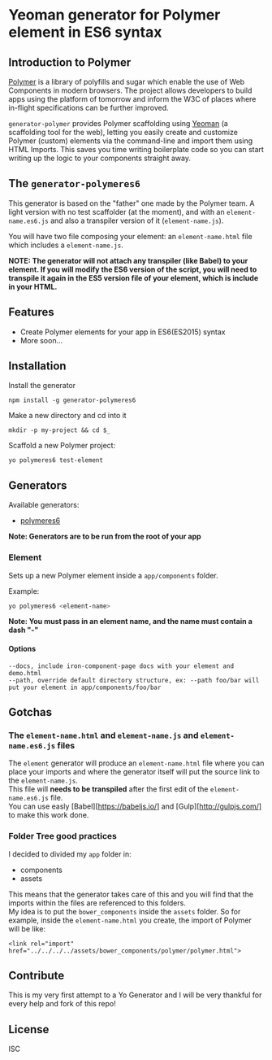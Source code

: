 
# Yeoman generator for Polymer element in ES6 syntax

## Introduction to Polymer

[Polymer](http://www.polymer-project.org/) is a library of polyfills and sugar which enable the use of Web Components in modern browsers. The project allows developers to build apps using the platform of tomorrow and inform the W3C of places where in-flight specifications can be further improved.

`generator-polymer` provides Polymer scaffolding using [Yeoman](http://yeoman.io) (a scaffolding tool for the web), letting you easily create and customize Polymer (custom) elements via the command-line and import them using HTML Imports. This saves you time writing boilerplate code so you can start writing up the logic to your components straight away.

## The `generator-polymeres6`

This generator is based on the "father" one made by the Polymer team.
A light version with no test scaffolder (at the moment), and with an `element-name.es6.js` and also a transpiler version of it (`element-name.js`).  

You will have two file composing your element: an `element-name.html` file which includes a `element-name.js`.

**NOTE: The generator will not attach any transpiler (like Babel) to your element. If you will modify the ES6 version of the script, you will need to transpile it again in the ES5 version file of your element, which is include in your HTML.**

## Features

* Create Polymer elements for your app in ES6(ES2015) syntax
* More soon...

## Installation

Install the generator  

`npm install -g generator-polymeres6`

Make a new directory and cd into it  

`mkdir -p my-project && cd $_`

Scaffold a new Polymer project:  

`yo polymeres6 test-element`

## Generators

Available generators:

- [polymeres6](#element)

**Note: Generators are to be run from the root of your app**

### Element
Sets up a new Polymer element inside a `app/components` folder.

Example:
```bash
yo polymeres6 <element-name>
```

**Note: You must pass in an element name, and the name must contain a dash "-"**

#### Options

```
--docs, include iron-component-page docs with your element and demo.html
--path, override default directory structure, ex: --path foo/bar will put your element in app/components/foo/bar
```


## Gotchas

### The `element-name.html` and `element-name.js` and `element-name.es6.js` files

The `element` generator will produce an `element-name.html` file where you can place your imports and where the generator itself will put the source link to the `element-name.js`.  
This file will **needs to be transpiled** after the first edit of the `element-name.es6.js` file.  
You can use easly [Babel][https://babeljs.io/] and [Gulp][http://gulpjs.com/] to make this work done.

### Folder Tree good practices

I decided to divided my `app` folder in:  

- components
- assets

This means that the generator takes care of this and you will find that the imports within the files are referenced to this folders.  
My idea is to put the `bower_components` inside the `assets` folder. So for example, inside the `element-name.html` you create, the import of Polymer will be like:

`<link rel="import" href="../../../../assets/bower_components/polymer/polymer.html">`

## Contribute

This is my very first attempt to a Yo Generator and I will be very thankful for every help and fork of this repo!

## License

ISC
